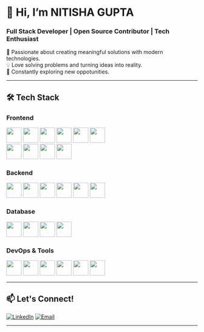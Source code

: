 # 👋 Hi, I’m NITISHA GUPTA  
### Full Stack Developer | Open Source Contributor | Tech Enthusiast  

🚀 Passionate about creating meaningful solutions with modern technologies.  
💡 Love solving problems and turning ideas into reality.  
🌱 Constantly exploring new oppotunities.  

---

## 🛠️ Tech Stack  

### **Frontend**  
<div>  
  <img src="https://cdn.jsdelivr.net/gh/devicons/devicon/icons/html5/html5-original.svg" width="40" height="40" />  
  <img src="https://cdn.jsdelivr.net/gh/devicons/devicon/icons/css3/css3-original.svg" width="40" height="40" />  
  <img src="https://cdn.jsdelivr.net/gh/devicons/devicon/icons/javascript/javascript-original.svg" width="40" height="40" />  
  <img src="https://cdn.jsdelivr.net/gh/devicons/devicon/icons/typescript/typescript-original.svg" width="40" height="40" />  
  <img src="https://cdn.jsdelivr.net/gh/devicons/devicon/icons/react/react-original.svg" width="40" height="40" />  
  <img src="https://cdn.jsdelivr.net/gh/devicons/devicon/icons/nextjs/nextjs-original.svg" width="40" height="40" />  
</div>  

<div>  
  <img src="https://cdn.jsdelivr.net/gh/devicons/devicon/icons/tailwindcss/tailwindcss-plain.svg" width="40" height="40" />  
  <img src="https://cdn.jsdelivr.net/gh/devicons/devicon/icons/redux/redux-original.svg" width="40" height="40" />  
  <img src="https://cdn.jsdelivr.net/gh/devicons/devicon/icons/sass/sass-original.svg" width="40" height="40" />  
  <img src="https://cdn.jsdelivr.net/gh/devicons/devicon/icons/bootstrap/bootstrap-original.svg" width="40" height="40" />  
</div>  

### **Backend**  
<div>  
  <img src="https://cdn.jsdelivr.net/gh/devicons/devicon/icons/nodejs/nodejs-original.svg" width="40" height="40" />  
  <img src="https://cdn.jsdelivr.net/gh/devicons/devicon/icons/express/express-original.svg" width="40" height="40" />  
  <img src="https://cdn.jsdelivr.net/gh/devicons/devicon/icons/python/python-original.svg" width="40" height="40" />  
  <img src="https://cdn.jsdelivr.net/gh/devicons/devicon/icons/django/django-plain.svg" width="40" height="40" />  
  <img src="https://cdn.jsdelivr.net/gh/devicons/devicon/icons/flask/flask-original.svg" width="40" height="40" />  
  <img src="https://cdn.jsdelivr.net/gh/devicons/devicon/icons/nestjs/nestjs-plain.svg" width="40" height="40" />  
</div>  

### **Database**  
<div>  
  <img src="https://cdn.jsdelivr.net/gh/devicons/devicon/icons/mongodb/mongodb-original.svg" width="40" height="40" />  
  <img src="https://cdn.jsdelivr.net/gh/devicons/devicon/icons/postgresql/postgresql-original.svg" width="40" height="40" />  
  <img src="https://cdn.jsdelivr.net/gh/devicons/devicon/icons/mysql/mysql-original.svg" width="40" height="40" />  
  <img src="https://cdn.jsdelivr.net/gh/devicons/devicon/icons/firebase/firebase-plain.svg" width="40" height="40" />  
</div>  

### **DevOps & Tools**  
<div>  
  <img src="https://cdn.jsdelivr.net/gh/devicons/devicon/icons/docker/docker-original.svg" width="40" height="40" />  
  <img src="https://cdn.jsdelivr.net/gh/devicons/devicon/icons/amazonwebservices/amazonwebservices-original.svg" width="40" height="40" />  
  <img src="https://cdn.jsdelivr.net/gh/devicons/devicon/icons/git/git-original.svg" width="40" height="40" />  
  <img src="https://cdn.jsdelivr.net/gh/devicons/devicon/icons/github/github-original.svg" width="40" height="40" />  
  <img src="https://cdn.jsdelivr.net/gh/devicons/devicon/icons/linux/linux-original.svg" width="40" height="40" />  
  <img src="https://cdn.jsdelivr.net/gh/devicons/devicon/icons/nginx/nginx-original.svg" width="40" height="40" />  
</div>   

---

## 📫 Let's Connect!  

[![LinkedIn](https://img.shields.io/badge/-LinkedIn-0A66C2?style=flat&logo=linkedin&logoColor=white)]([https://linkedin.com/in/yourprofile](http://www.linkedin.com/in/nitisha-gupta-8b7974250))  
[![Email](https://img.shields.io/badge/-Email-D14836?style=flat&logo=gmail&logoColor=white)](mailto:guptanitisha01@gmail.com)  

---
